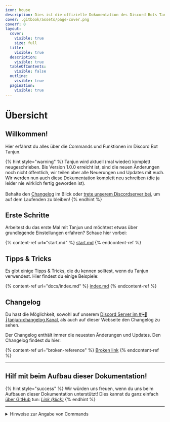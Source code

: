 ```yaml
---
icon: house
description: Dies ist die offizielle Dokumentation des Discord Bots Tanjun.
cover: .gitbook/assets/page-cover.png
coverY: 0
layout:
  cover:
    visible: true
    size: full
  title:
    visible: true
  description:
    visible: true
  tableOfContents:
    visible: false
  outline:
    visible: true
  pagination:
    visible: true
---
```


# Übersicht

## Willkommen! <a href="#a1" id="a1"></a>

Hier erfährst du alles über die Commands und Funktionen im Discord Bot Tanjun.

{% hint style="warning" %}
Tanjun wird aktuell (mal wieder) komplett neugeschrieben. Bis Version 1.0.0 erreicht ist, sind die neuen Änderungen noch nicht öffentlich, wir teilen aber alle Neuerungen und Updates mit euch.\
Wir werden nun auch diese Dokumentation komplett neu schreiben (die ja leider nie wirklich fertig geworden ist).\
\
Behalte den [Changelog](broken-reference) im Blick oder [trete unserem Discordserver bei](https://go.tanjun.bot/discord), um auf dem Laufenden zu bleiben!
{% endhint %}

## Erste Schritte <a href="#a2" id="a2"></a>

Arbeitest du das erste Mal mit Tanjun und möchtest etwas über grundlegende Einstellungen erfahren? Schaue hier vorbei:

{% content-ref url="start.md" %}
[start.md](start.md)
{% endcontent-ref %}

## Tipps & Tricks <a href="#a3" id="a3"></a>

Es gibt einige Tipps & Tricks, die du kennen solltest, wenn du Tanjun verwendest. Hier findest du einige Beispiele:

{% content-ref url="docs/index.md" %}
[index.md](docs/index.md)
{% endcontent-ref %}

## Changelog <a href="#a4" id="a4"></a>

Du hast die Möglichkeit, sowohl auf unserem [Discord Server im #┾🦆┋tanjun-changelog Kanal](https://discord.com/channels/831161440705839124/1098902476708642816), als auch auf dieser Webseite den Changelog zu sehen.

Der Changelog enthält immer die neuesten Änderungen und Updates. Den Changelog findest du hier:

{% content-ref url="broken-reference" %}
[Broken link](broken-reference)
{% endcontent-ref %}

***

## Hilf mit beim Aufbau dieser Dokumentation! <a href="#a5" id="a5"></a>

{% hint style="success" %}
Wir würden uns freuen, wenn du uns beim Aufbauen dieser Dokumentation unterstützt! Dies kannst du ganz einfach [über GitHub](https://github.com/TanjunBot/Tanjun-Dokumentation) tun: [_Link (klick)_](https://github.com/TanjunBot/Tanjun-Dokumentation)
{% endhint %}

***

<details>

<summary>Hinweise zur Angabe von Commands</summary>

Wenn wir Commands angeben, dann sind oft Elemente enthalten, die du durch etwas ersetzen musst. Wir geben diese Fälle wie folgt an:

<pre><code><strong>/commandname &#x3C;Erforderliches Argument> [Optionales Argument]
</strong></code></pre>

Die `<`, `>`, `[` und `]` Zeichen weisen wie im Beispiel auf erforderliche und optionale Argumente hin, die du an dieser Stelle selbst einsetzen musst.

</details>

